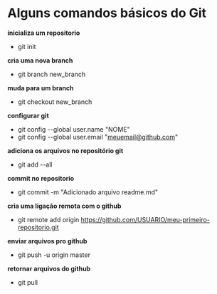 # Alguns comandos básicos do Git

**inicializa um repositorio**

* git init

**cria uma nova branch**

* git branch new_branch

**muda para um branch**

* git checkout new_branch

**configurar git**

* git config --global user.name "NOME"
* git config --global user.email "meuemail@github.com"

**adiciona os arquivos no repositório git**

* git add --all

**commit no repositorio**

* git commit -m "Adicionado arquivo readme.md"

**cria uma ligação remota com o github**

* git remote add origin https://github.com/USUARIO/meu-primeiro-repositorio.git

**enviar arquivos pro github**

* git push -u origin master

**retornar arquivos do github**

* git pull
